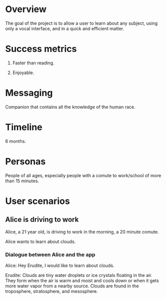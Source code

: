 # Overview

The goal of the project is to allow a user to learn about any subject, using
only a vocal interface, and in a quick and efficient matter.

# Success metrics

1. Faster than reading.

2. Enjoyable.

# Messaging

Companion that contains all the knowledge of the human race.

# Timeline

6 months.

# Personas

People of all ages, especially people with a comute to work/school of more than 15 minutes.

# User scenarios

## Alice is driving to work

Alice, a 21 year old, is driving
to work in the morning, a 20 minute 
comute.

Alice wants to learn about clouds.

### Dialogue between Alice and the app

Alice: Hey Erudite, I would like to learn about clouds.

Erudite: Clouds are tiny water 
droplets or ice crystals floating in 
the air. They form when the air is 
warm and moist and cools down or when 
it gets more water vapor from a nearby 
source. Clouds are found in the 
troposphere, stratosphere, and 
mesosphere.






